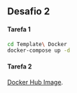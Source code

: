 ## Desafio 2

#### Tarefa 1

````bash
cd Template\ Docker
docker-compose up -d
````


#### Tarefa 2

[Docker Hub Image](https://hub.docker.com/repository/docker/vitorhugopt/codeeducation).
